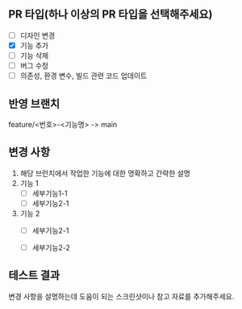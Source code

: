 ## PR 타입(하나 이상의 PR 타입을 선택해주세요)
- [ ] 디자인 변경
- [x] 기능 추가
- [ ] 기능 삭제
- [ ] 버그 수정
- [ ] 의존성, 환경 변수, 빌드 관련 코드 업데이트

## 반영 브랜치
feature/<번호>-<기능명> -> main

## 변경 사항
1. 해당 브런치에서 작업한 기능에 대한 명확하고 간략한 설명
2. 기능 1
    - [ ] 세부기능1-1
    - [ ] 세부기능2-1
3. 기능 2
    - [ ] 세부기능2-1
    - [ ] 세부기능2-2


## 테스트 결과
변경 사항을 설명하는데 도움이 되는 스크린샷이나 참고 자료를 추가해주세요.